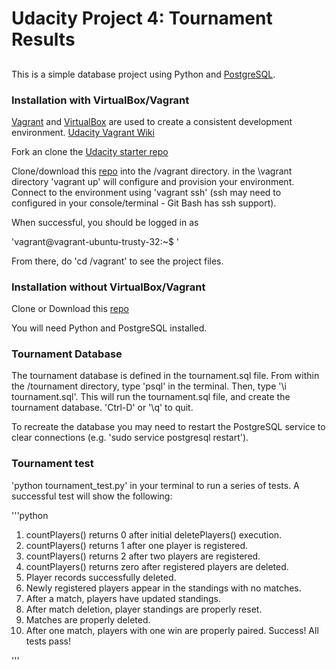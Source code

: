 # Udacity Project 4: Tournament Results

##
This is a simple database project using Python and [PostgreSQL](https://www.postgresql.org/download/).


### Installation with VirtualBox/Vagrant
[Vagrant](https://www.vagrantup.com/) and [VirtualBox](https://www.virtualbox.org/wiki/Downloads) are used to create a consistent development environment. [Udacity Vagrant Wiki](https://www.udacity.com/wiki/ud197/install-vagrant)

Fork an clone the [Udacity starter repo](https://github.com/udacity/fullstack-nanodegree-vm)

Clone/download this [repo](https://github.com/screamingjungle/Portfolio-FSWD-Project4-Tournament) into the /vagrant directory. in the \vagrant directory 'vagrant up' will configure and provision your environment. Connect to the environment using 'vagrant ssh' (ssh may need to configured in your console/terminal - Git Bash has ssh support).

When successful, you should be logged in as

'vagrant@vagrant-ubuntu-trusty-32:~$ '

From there, do 'cd /vagrant' to see the project files.

### Installation without VirtualBox/Vagrant

Clone or Download this [repo](https://github.com/screamingjungle/Portfolio-FSWD-Project4-Tournament)

You will need Python and PostgreSQL installed.

### Tournament Database
The tournament database is defined in the tournament.sql file. From within the /tournament directory, type 'psql' in the terminal. Then, type '\i tournament.sql'. This will run the tournament.sql file, and create the tournament database. 'Ctrl-D' or '\q' to quit.

To recreate the database you may need to restart the PostgreSQL service to clear connections (e.g. 'sudo service postgresql restart').

### Tournament test
'python tournament_test.py' in your terminal to run a series of tests. A successful test will show the following:

'''python
1. countPlayers() returns 0 after initial deletePlayers() execution.
2. countPlayers() returns 1 after one player is registered.
3. countPlayers() returns 2 after two players are registered.
4. countPlayers() returns zero after registered players are deleted.
5. Player records successfully deleted.
6. Newly registered players appear in the standings with no matches.
7. After a match, players have updated standings.
8. After match deletion, player standings are properly reset.
9. Matches are properly deleted.
10. After one match, players with one win are properly paired.
Success!  All tests pass!

''' 
